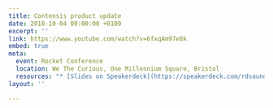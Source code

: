 ```yaml
---
title: Contensis product update
date: 2018-10-04 00:00:00 +0100
excerpt: ''
link: https://www.youtube.com/watch?v=6fxqAm97e8k
embed: true
meta:
  event: Rocket Conference
  location: We The Curious, One Millennium Square, Bristol
  resources: "* [Slides on Speakerdeck](https://speakerdeck.com/rdsaunders/rocket-conf-2018-contensis-update)"
layout: ''

---
```

